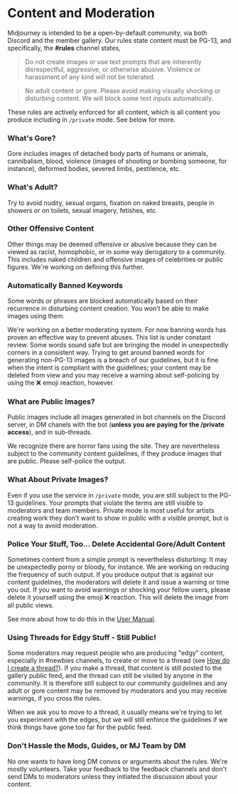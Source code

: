 # Content and Moderation

Midjourney is intended to be a open-by-default community, via both Discord and the member gallery. Our rules state content must be PG-13, and specifically, the **#rules** channel states,

> Do not create images or use text prompts that are inherently disrespectful, aggressive, or otherwise abusive. Violence or harassment of any kind will not be tolerated.

> No adult content or gore. Please avoid making visually shocking or disturbing content. We will block some text inputs automatically.

These rules are actively enforced for all content, which is all content you produce including in `/private` mode. See below for more.

### What's Gore?

Gore includes images of detached body parts of humans or animals, cannibalism, blood, violence (images of shooting or bombing someone, for instance), deformed bodies, severed limbs, pestilence, etc.

### What's Adult?

Try to avoid nudity, sexual organs, fixation on naked breasts, people in showers or on toilets, sexual imagery, fetishes, etc.

### Other Offensive Content

Other things may be deemed offensive or abusive because they can be viewed as racist, homophobic, or in some way derogatory to a community. This includes naked children and offensive images of celebrities or public figures. We're working on defining this further.

### Automatically Banned Keywords

Some words or phrases are blocked automatically based on their recurrence in disturbing content creation. You won't be able to make images using them.

We're working on a better moderating system. For now banning words has proven an effective way to prevent abuses. This list is under constant review. Some words sound safe but are bringing the model in unexpectedly corners in a consistent way. Trying to get around banned words for generating non-PG-13 images is a breach of our guidelines, but it is fine when the intent is compliant with the guidelines; your content may be deleted from view and you may receive a warning about self-policing by using the ❌ emoji reaction, however.

### What are Public Images?

Public images include all images generated in bot channels on the Discord server, in DM chanels with the bot (**unless you are paying for the /private access**), and in sub-threads.

We recognize there are horror fans using the site. They are nevertheless subject to the community content guidelines, if they produce images that are public. Please self-police the output.

### What About Private Images?

Even if you use the service in `/private` mode, you are still subject to the PG-13 guidelines. Your prompts that violate the terms are still visible to moderators and team members. Private mode is most useful for artists creating work they don't want to show in public with a visible prompt, but is not a way to avoid moderation.

### Police Your Stuff, Too... Delete Accidental Gore/Adult Content

Sometimes content from a simple prompt is nevertheless disturbing: It may be unexpectedly porny or bloody, for instance. We are working on reducing the frequency of such output. If you produce output that is against our content guidelines, the moderators will delete it and issue a warning or time you out. If you want to avoid warnings or shocking your fellow users, please delete it yourself using the emoji ❌ reaction. This will delete the image from all public views.

See more about how to do this in the [User Manual](user-manual.md#emoji-reactions-to-generation-output).

### Using Threads for Edgy Stuff - Still Public!

Some moderators may request people who are producing "edgy" content, especially in #newbies channels, to create or move to a thread (see [How do I create a thread?](FAQs.md#using-discord-tools)). If you make a thread, that content is still posted to the gallery public feed, and the thread can still be visited by anyone in the community. It is therefore still subject to our community guidelines and any adult or gore content may be removed by moderators and you may receive warnings, if you cross the rules.

When we ask you to move to a thread, it usually means we're trying to let you experiment with the edges, but we will still enforce the guidelines if we think things have gone too far for the public feed.

### Don't Hassle the Mods, Guides, or MJ Team by DM

No one wants to have long DM convos or arguments about the rules. We're mostly volunteers. Take your feedback to the feedback channels and don't send DMs to moderators unless they initiated the discussion about your content.
